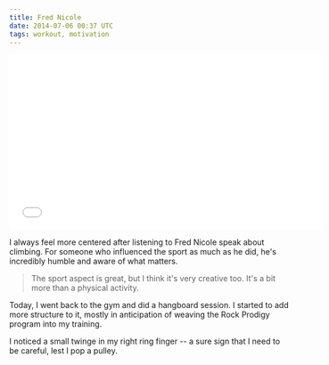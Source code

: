 ```yaml
---
title: Fred Nicole
date: 2014-07-06 00:37 UTC
tags: workout, motivation
---
```


<iframe width="560" height="315" src="//www.youtube.com/embed/hkEj7UbT1Cg?rel=0" frameborder="0" allowfullscreen></iframe>

I always feel more centered after listening to Fred Nicole speak about climbing. For someone who influenced the sport as much as he did, he's incredibly humble and aware of what matters.

> The sport aspect is great, but I think it's very creative too. It's a bit more than a physical activity.

Today, I went back to the gym and did a hangboard session. I started to add more structure to it, mostly in anticipation of weaving the Rock Prodigy program into my training.

I noticed a small twinge in my right ring finger -- a sure sign that I need to be careful, lest I pop a pulley.
